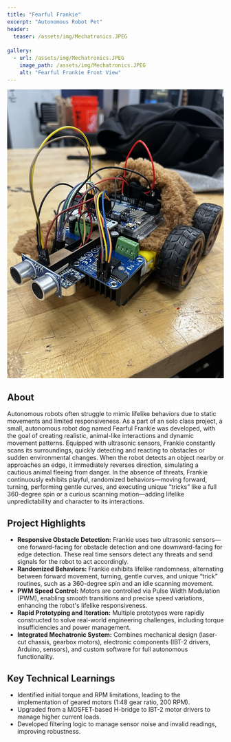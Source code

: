 ```yaml
---
title: "Fearful Frankie"
excerpt: "Autonomous Robot Pet"
header:
  teaser: /assets/img/Mechatronics.JPEG

gallery:
  - url: /assets/img/Mechatronics.JPEG
    image_path: /assets/img/Mechatronics.JPEG
    alt: "Fearful Frankie Front View"
---
```


<img src="/assets/img/Mechatronics.JPEG" alt="Fearful Frankie" style="width:900px;"/>

## About	
Autonomous robots often struggle to mimic lifelike behaviors due to static movements and limited responsiveness. As a part of an solo class project, a small, autonomous robot dog named Fearful Frankie was developed, with the goal of creating realistic, animal-like interactions and dynamic movement patterns. Equipped with ultrasonic sensors, Frankie constantly scans its surroundings, quickly detecting and reacting to obstacles or sudden environmental changes. When the robot detects an object nearby or approaches an edge, it immediately reverses direction, simulating a cautious animal fleeing from danger. In the absence of threats, Frankie continuously exhibits playful, randomized behaviors—moving forward, turning, performing gentle curves, and executing unique “tricks” like a full 360-degree spin or a curious scanning motion—adding lifelike unpredictability and character to its interactions.
## Project Highlights
- **Responsive Obstacle Detection:** Frankie uses two ultrasonic sensors—one forward-facing for obstacle detection and one downward-facing for edge detection. These real time sensors detect any threats and send signals for the robot to act accordingly.
- **Randomized Behaviors:** Frankie exhibits lifelike randomness, alternating between forward movement, turning, gentle curves, and unique “trick” routines, such as a 360-degree spin and an idle scanning movement.
- **PWM Speed Control:** Motors are controlled via Pulse Width Modulation (PWM), enabling smooth transitions and precise speed variations, enhancing the robot's lifelike responsiveness.
- **Rapid Prototyping and Iteration:** Multiple prototypes were rapidly constructed to solve real-world engineering challenges, including torque insufficiencies and power management.
- **Integrated Mechatronic System:** Combines mechanical design (laser-cut chassis, gearbox motors), electronic components (IBT-2 drivers, Arduino, sensors), and custom software for full autonomous functionality.

## Key Technical Learnings
- Identified initial torque and RPM limitations, leading to the implementation of geared motors (1:48 gear ratio, 200 RPM).
- Upgraded from a MOSFET-based H-bridge to IBT-2 motor drivers to manage higher current loads.
- Developed filtering logic to manage sensor noise and invalid readings, improving robustness.
